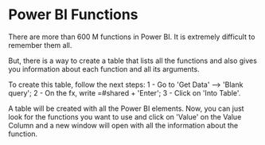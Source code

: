 # Power BI Functions

There are more than 600 M functions in Power BI. It is extremely difficult to remember them all. 

But, there is a way to create a table that lists all the functions and also gives you information about each function and all its arguments.

To create this table, follow the next steps:
1 - Go to 'Get Data' --> 'Blank query';
2 - On the fx, write =#shared + 'Enter';
3 - Click on 'Into Table'.

A table will be created with all the Power BI elements. Now, you can just look for the functions you want to use and click on 'Value' on the Value Column and a new window will open with all the information about the function. 
